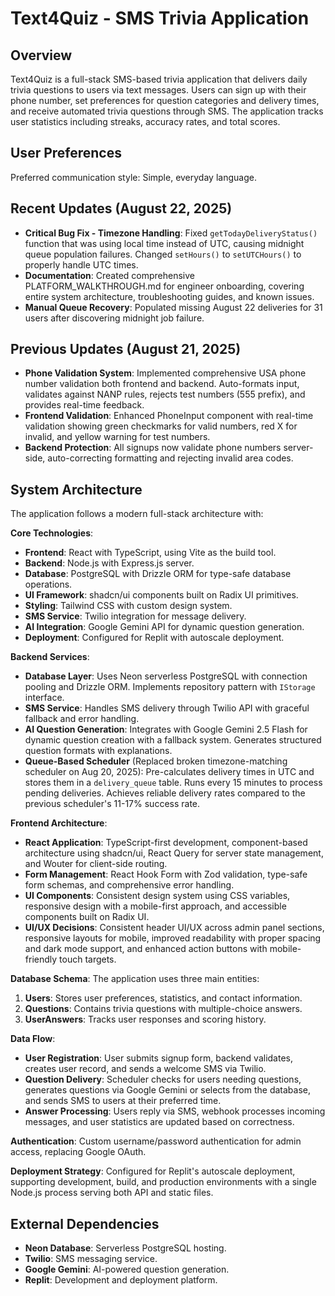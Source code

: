# Text4Quiz - SMS Trivia Application

## Overview
Text4Quiz is a full-stack SMS-based trivia application that delivers daily trivia questions to users via text messages. Users can sign up with their phone number, set preferences for question categories and delivery times, and receive automated trivia questions through SMS. The application tracks user statistics including streaks, accuracy rates, and total scores.

## User Preferences
Preferred communication style: Simple, everyday language.

## Recent Updates (August 22, 2025)
- **Critical Bug Fix - Timezone Handling**: Fixed `getTodayDeliveryStatus()` function that was using local time instead of UTC, causing midnight queue population failures. Changed `setHours()` to `setUTCHours()` to properly handle UTC times.
- **Documentation**: Created comprehensive PLATFORM_WALKTHROUGH.md for engineer onboarding, covering entire system architecture, troubleshooting guides, and known issues.
- **Manual Queue Recovery**: Populated missing August 22 deliveries for 31 users after discovering midnight job failure.

## Previous Updates (August 21, 2025)
- **Phone Validation System**: Implemented comprehensive USA phone number validation both frontend and backend. Auto-formats input, validates against NANP rules, rejects test numbers (555 prefix), and provides real-time feedback.
- **Frontend Validation**: Enhanced PhoneInput component with real-time validation showing green checkmarks for valid numbers, red X for invalid, and yellow warning for test numbers.
- **Backend Protection**: All signups now validate phone numbers server-side, auto-correcting formatting and rejecting invalid area codes.

## System Architecture
The application follows a modern full-stack architecture with:

**Core Technologies**:
- **Frontend**: React with TypeScript, using Vite as the build tool.
- **Backend**: Node.js with Express.js server.
- **Database**: PostgreSQL with Drizzle ORM for type-safe database operations.
- **UI Framework**: shadcn/ui components built on Radix UI primitives.
- **Styling**: Tailwind CSS with custom design system.
- **SMS Service**: Twilio integration for message delivery.
- **AI Integration**: Google Gemini API for dynamic question generation.
- **Deployment**: Configured for Replit with autoscale deployment.

**Backend Services**:
- **Database Layer**: Uses Neon serverless PostgreSQL with connection pooling and Drizzle ORM. Implements repository pattern with `IStorage` interface.
- **SMS Service**: Handles SMS delivery through Twilio API with graceful fallback and error handling.
- **AI Question Generation**: Integrates with Google Gemini 2.5 Flash for dynamic question creation with a fallback system. Generates structured question formats with explanations.
- **Queue-Based Scheduler** (Replaced broken timezone-matching scheduler on Aug 20, 2025): Pre-calculates delivery times in UTC and stores them in a `delivery_queue` table. Runs every 15 minutes to process pending deliveries. Achieves reliable delivery rates compared to the previous scheduler's 11-17% success rate.

**Frontend Architecture**:
- **React Application**: TypeScript-first development, component-based architecture using shadcn/ui, React Query for server state management, and Wouter for client-side routing.
- **Form Management**: React Hook Form with Zod validation, type-safe form schemas, and comprehensive error handling.
- **UI Components**: Consistent design system using CSS variables, responsive design with a mobile-first approach, and accessible components built on Radix UI.
- **UI/UX Decisions**: Consistent header UI/UX across admin panel sections, responsive layouts for mobile, improved readability with proper spacing and dark mode support, and enhanced action buttons with mobile-friendly touch targets.

**Database Schema**:
The application uses three main entities:
1. **Users**: Stores user preferences, statistics, and contact information.
2. **Questions**: Contains trivia questions with multiple-choice answers.
3. **UserAnswers**: Tracks user responses and scoring history.

**Data Flow**:
- **User Registration**: User submits signup form, backend validates, creates user record, and sends a welcome SMS via Twilio.
- **Question Delivery**: Scheduler checks for users needing questions, generates questions via Google Gemini or selects from the database, and sends SMS to users at their preferred time.
- **Answer Processing**: Users reply via SMS, webhook processes incoming messages, and user statistics are updated based on correctness.

**Authentication**: Custom username/password authentication for admin access, replacing Google OAuth.

**Deployment Strategy**: Configured for Replit's autoscale deployment, supporting development, build, and production environments with a single Node.js process serving both API and static files.

## External Dependencies
- **Neon Database**: Serverless PostgreSQL hosting.
- **Twilio**: SMS messaging service.
- **Google Gemini**: AI-powered question generation.
- **Replit**: Development and deployment platform.